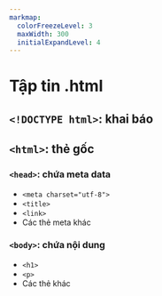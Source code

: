 ```yaml
---
markmap:
  colorFreezeLevel: 3
  maxWidth: 300
  initialExpandLevel: 4
---
```


# Tập tin .html

## `<!DOCTYPE html>`: khai báo

## `<html>`: thẻ gốc

### `<head>`: chứa meta data

- `<meta charset="utf-8">`
- `<title>`
- `<link>`
- Các thẻ meta khác 

### `<body>`: chứa nội dung

- `<h1>`
- `<p>`
- Các thẻ khác